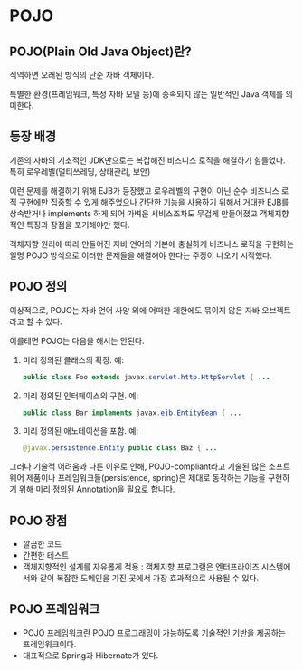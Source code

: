 # **POJO**

## **POJO(Plain Old Java Object)란?**

직역하면 오래된 방식의 단순 자바 객체이다.

특별한 환경(프레임워크, 특정 자바 모델 등)에 종속되지 않는 일반적인 Java 객체를 의미한다.

## **등장 배경**

기존의 자바의 기초적인 JDK만으로는 복잡해진 비즈니스 로직을 해결하기 힘들었다. 특히 로우레벨(멀티쓰레딩, 상태관리, 보안)

이런 문제를 해결하기 위해 EJB가 등장했고 로우레벨의 구현이 아닌 순수 비즈니스 로직 구현에만 집중할 수 있게 해주었으나 간단한 기능을 사용하기 위해서 거대한 EJB를 상속받거나 implements 하게 되어 가벼운 서비스조차도 무겁게 만들어졌고 객체지향적인 특징과 장점을 포기해야만 했다.

객체지향 원리에 따라 만들어진 자바 언어의 기본에 충실하게 비즈니스 로직을 구현하는 일명 POJO 방식으로 이러한 문제들을 해결해야 한다는 주장이 나오기 시작했다.

## **POJO 정의**

이상적으로, POJO는 자바 언어 사양 외에 어떠한 제한에도 묶이지 않은 자바 오브젝트라고 할 수 있다.

이를테면 POJO는 다음을 해서는 안된다.

1. 미리 정의된 클래스의 확장. 예:

   ```java
   public class Foo extends javax.servlet.http.HttpServlet { ...
   ```

2. 미리 정의된 인터페이스의 구현. 예:

   ```java
   public class Bar implements javax.ejb.EntityBean { ...
   ```

3. 미리 정의된 애노테이션을 포함. 예:

   ```java
   @javax.persistence.Entity public class Baz { ...
   ```

그러나 기술적 어려움과 다른 이유로 인해, POJO-compliant라고 기술된 많은 소프트웨어 제품이나 프레임워크들(persistence, spring)은 제대로 동작하는 기능을 구현하기 위해 미리 정의된 Annotation을 필요로 합니다.

## **POJO 장점**

- 깔끔한 코드
- 간편한 테스트
- 객체지향적인 설계를 자유롭게 적용
  : 객체지향 프로그램은 엔터프라이즈 시스템에서와 같이 복잡한 도메인을 가진 곳에서 가장 효과적으로 사용될 수 있다.

## **POJO 프레임워크**

- POJO 프레임워크란 POJO 프로그래밍이 가능하도록 기술적인 기반을 제공하는 프레임워크이다.
- 대표적으로 Spring과 Hibernate가 있다.
